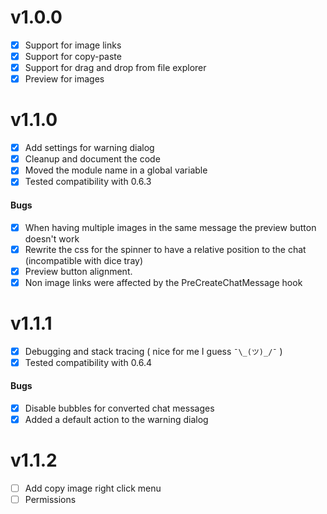 # v1.0.0
- [x] Support for image links
- [x] Support for copy-paste
- [x] Support for drag and drop from file explorer
- [x] Preview for images

# v1.1.0
- [x] Add settings for warning dialog
- [x] Cleanup and document the code
- [x] Moved the module name in a global variable
- [x] Tested compatibility with 0.6.3

#### Bugs 
- [x] When having multiple images in the same message the preview button doesn't work
- [x] Rewrite the css for the spinner to have a relative position to the chat (incompatible with dice tray)
- [x] Preview button alignment.
- [x] Non image links were affected by the PreCreateChatMessage hook

# v1.1.1
- [x] Debugging and stack tracing ( nice for me I guess `¯\_(ツ)_/¯` )
- [x] Tested compatibility with 0.6.4

#### Bugs
- [X] Disable bubbles for converted chat messages
- [x] Added a default action to the warning dialog

# v1.1.2
- [ ] Add copy image right click menu
- [ ] Permissions